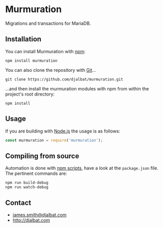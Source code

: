 # Murmuration

Migrations and transactions for MariaDB.

## Installation

You can install Murmuration with [npm](https://www.npmjs.com/):

    npm install murmuration

You can also clone the repository with [Git](https://git-scm.com/)...

    git clone https://github.com/djalbat/murmuration.git

...and then install the murmuration modules with npm from within the project's root directory:

    npm install

## Usage

If you are building with [Node.js](http://nodejs.org) the usage is as follows:

```js
const murmuration = require('murmuration');
```

## Compiling from source

Automation is done with [npm scripts](https://docs.npmjs.com/misc/scripts), have a look at the `package.json` file. The pertinent commands are:

    npm run build-debug
    npm run watch-debug
    
## Contact

- james.smith@djalbat.com
- http://djalbat.com
